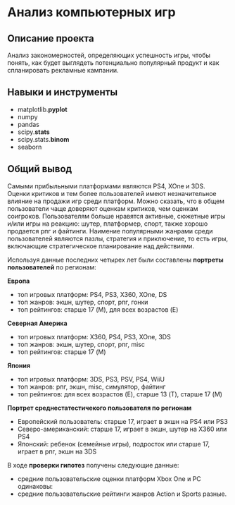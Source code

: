 # Анализ компьютерных игр
## Описание проекта
Анализ закономерностей, определяющих успешность игры, чтобы понять, как будет выглядеть потенциально популярный продукт и как спланировать рекламные кампании.
## Навыки и инструменты
- matplotlib.**pyplot**
- numpy
- pandas
- scipy.**stats**
- scipy.stats.**binom**
- seaborn
  
## Общий вывод
Самыми прибыльными платформами являются PS4, XOne и 3DS.
Оценки критиков и тем более пользователей имеют незначительное влияние на продажи игр среди платформ. Можно сказать, что в общем пользователи чаще доверяют оценкам критиков, чем оценкам соигроков.
Пользователям больше нравятся активные, сюжетные игры и/или игры на реакцию: шутер, платформер, спорт, также хорошо продается рпг и файтинги. Наимение популярными жанрами среди пользователей являются пазлы, стратегия и приключение, то есть игры, включающие стратегическое планирование над действиями.

Используя данные последних четырех лет были составлены **портреты пользователей** по регионам: 

**Европа**
- топ игровых платформ: PS4, PS3, X360, XOne, DS
- топ жанров: экшн, шутер, спорт, рпг, гонки
- топ рейтингов: старше 17 (M), для всех возрастов (E)

**Северная Америка**
- топ игровых платформ: X360, PS4, PS3, XOne, 3DS
- топ жанров: экшн, шутер, спорт, рпг, misc
- топ рейтингов: старше 17 (M)

**Япония**
- топ игровых платформ: 3DS, PS3, PSV, PS4, WiiU
- топ жанров: рпг, экшн, misc, симулятор, файтинг
- топ рейтингов: для всех возрастов (E), старше 13 (T), старше 17 (M)

**Портрет среднестатестичекого пользователя по регионам**

- Европейский пользователь: старше 17, играет в экшн на PS4 или PS3
- Северо-американский: старше 17, играет в экшн, шутер на X360 или PS4
- Японский: ребенок (семейные игры), подросток или старше 17, играет в рпг, экшн на 3DS

В ходе **проверки гипотез** получены следующие данные:
- средние пользовательские оценки платформ Xbox One и PC одинаковы:
- средние пользовательские рейтинги жанров Action и Sports разные.
